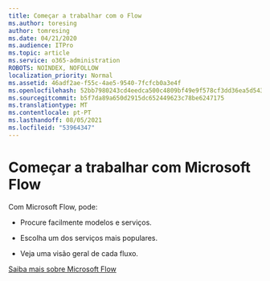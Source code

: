 ```yaml
---
title: Começar a trabalhar com o Flow
ms.author: toresing
author: tomresing
ms.date: 04/21/2020
ms.audience: ITPro
ms.topic: article
ms.service: o365-administration
ROBOTS: NOINDEX, NOFOLLOW
localization_priority: Normal
ms.assetid: 46adf2ae-f55c-4ae5-9540-7fcfcb0a3e4f
ms.openlocfilehash: 52bb7980243cd4eedca500c4809bf49e9f578cf3dd36ea5d543f0780c4606ff2
ms.sourcegitcommit: b5f7da89a650d2915dc652449623c78be6247175
ms.translationtype: MT
ms.contentlocale: pt-PT
ms.lasthandoff: 08/05/2021
ms.locfileid: "53964347"
---
```

# <a name="get-started-with-microsoft-flow"></a>Começar a trabalhar com Microsoft Flow

Com Microsoft Flow, pode:
  
- Procure facilmente modelos e serviços.
    
- Escolha um dos serviços mais populares.
    
- Veja uma visão geral de cada fluxo.
    
[Saiba mais sobre Microsoft Flow](https://go.microsoft.com/fwlink/?linkid=874446)
  


